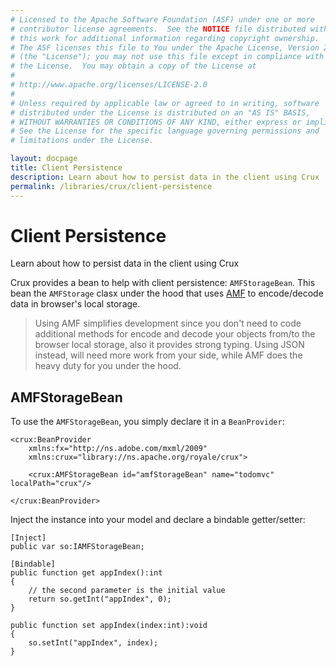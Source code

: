 ```yaml
---
# Licensed to the Apache Software Foundation (ASF) under one or more
# contributor license agreements.  See the NOTICE file distributed with
# this work for additional information regarding copyright ownership.
# The ASF licenses this file to You under the Apache License, Version 2.0
# (the "License"); you may not use this file except in compliance with
# the License.  You may obtain a copy of the License at
# 
# http://www.apache.org/licenses/LICENSE-2.0
# 
# Unless required by applicable law or agreed to in writing, software
# distributed under the License is distributed on an "AS IS" BASIS,
# WITHOUT WARRANTIES OR CONDITIONS OF ANY KIND, either express or implied.
# See the License for the specific language governing permissions and
# limitations under the License.

layout: docpage
title: Client Persistence
description: Learn about how to persist data in the client using Crux
permalink: /libraries/crux/client-persistence
---
```


# Client Persistence

Learn about how to persist data in the client using Crux

Crux provides a bean to help with client persistence: `AMFStorageBean`. This bean the `AMFStorage` clasx under the hood that uses [AMF](working-with-data/loading-external-data/amf) to encode/decode data in browser's local storage.

> Using AMF simplifies development since you don't need to code additional methods for encode and decode your objects from/to the browser local storage, also it provides strong typing. Using JSON instead, will need more work from your side, while AMF does the heavy duty for you under the hood.

<!-- In AIR projects, you can also use the EncryptedLocalStorageBean, which can be found in the Crux Desktop Extensions project on GitHub. (The EncryptedLocalStorageBean is kept in a separate project to avoid having a framework dependency on the AIR libraries.) -->

## AMFStorageBean

To use the `AMFStorageBean`, you simply declare it in a `BeanProvider`:

```mxml
<crux:BeanProvider
    xmlns:fx="http://ns.adobe.com/mxml/2009"
    xmlns:crux="library://ns.apache.org/royale/crux">
  
    <crux:AMFStorageBean id="amfStorageBean" name="todomvc" localPath="crux"/>
 
</crux:BeanProvider>
```

Inject the instance into your model and declare a bindable getter/setter:

```as3
[Inject]
public var so:IAMFStorageBean;
  
[Bindable]
public function get appIndex():int
{
    // the second parameter is the initial value
    return so.getInt("appIndex", 0);
}
  
public function set appIndex(index:int):void
{
    so.setInt("appIndex", index);
}
```